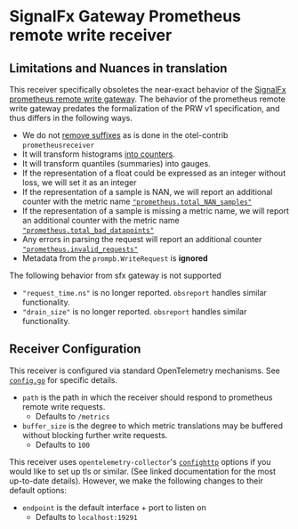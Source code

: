# SignalFx Gateway Prometheus remote write receiver

## Limitations and Nuances in translation
This receiver specifically obsoletes the near-exact behavior of the [SignalFx prometheus remote write gateway](https://github.com/signalfx/gateway/blob/main/protocol/prometheus/prometheuslistener.go).
The behavior of the prometheus remote write gateway predates the formalization of the PRW v1 specification, and thus differs in the following ways.

- We do not [remove suffixes](https://github.com/open-telemetry/opentelemetry-collector-contrib/blob/6658646e7705b74f13031c777fcd8dd1cd64c850/receiver/prometheusreceiver/internal/metricfamily.go#L316) as is done in the otel-contrib `prometheusreceiver`
- It will transform histograms [into counters](https://github.com/signalfx/gateway/blob/main/protocol/prometheus/prometheuslistener.go#L98).
- It will transform quantiles (summaries) into gauges.
- If the representation of a float could be expressed as an integer without loss, we will set it as an integer
- If the representation of a sample is NAN, we will report an additional counter with the metric name [`"prometheus.total_NAN_samples"`](https://github.com/signalfx/gateway/blob/main/protocol/prometheus/prometheuslistener.go#LL190C24-L190C53)
- If the representation of a sample is missing a metric name, we will report an additional counter with the metric name [`"prometheus.total_bad_datapoints"`](https://github.com/signalfx/gateway/blob/main/protocol/prometheus/prometheuslistener.go#LL191C24-L191C24)
- Any errors in parsing the request will report an additional counter [`"prometheus.invalid_requests"`](https://github.com/signalfx/gateway/blob/main/protocol/prometheus/prometheuslistener.go#LL189C80-L189C91)
- Metadata from the `prompb.WriteRequest` is **ignored**

The following behavior from sfx gateway is not supported
- `"request_time.ns"` is no longer reported.  `obsreport` handles similar functionality.
- `"drain_size"` is no longer reported.  `obsreport` handles similar functionality.

## Receiver Configuration
This receiver is configured via standard OpenTelemetry mechanisms.  See [`config.go`](./config.go) for specific details.

* `path` is the path in which the receiver should respond to prometheus remote write requests.
  * Defaults to `/metrics`
* `buffer_size` is the degree to which metric translations may be buffered without blocking further write requests.
  * Defaults to `100`

This receiver uses `opentelemetry-collector`'s [`confighttp`](https://github.com/open-telemetry/opentelemetry-collector/blob/main/config/confighttp/confighttp.go#L206) options if you would like to set up tls or similar.  (See linked documentation for the most up-to-date details).
However, we make the following changes to their default options:
* `endpoint` is the default interface + port to listen on
  * Defaults to `localhost:19291`

